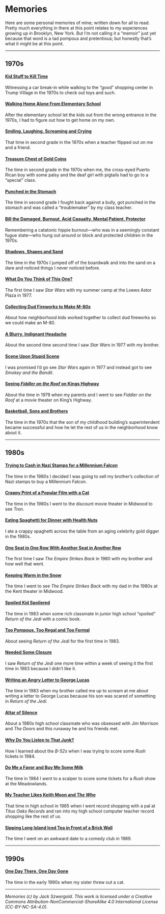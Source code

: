 # Memories

Here are some personal memories of mine; written down for all to read. Pretty much everything in there at this point relates to my experiences growing up in Brooklyn, New York. But I’m not calling it a “memoir” just yet because that word is a tad pompous and pretentious; but honestly that’s what it might be at this point.

***

## 1970s

#### [Kid Stuff to Kill Time](Kid%20Stuff%20to%20Kill%20Time)
Witnessing a car break-in while walking to the “good” shopping center in Trump Village in the 1970s to check out toys and such.

#### [Walking Home Alone From Elementary School](Walking%20Home%20Alone%20From%20Elementary%20School)
After the elementary school let the kids out from the wrong entrance in the 1970s, I had to figure out how to get home on my own.

#### [Smiling, Laughing, Screaming and Crying](Smiling,%20Laughing,%20Screaming%20and%20Crying)
That time in second grade in the 1970s when a teacher flipped out on me and a friend.

#### [Treasure Chest of Gold Coins](Treasure%20Chest%20of%20Gold%20Coins)
The time in second grade in the 1970s when me, the cross-eyed Puerto Rican boy with some palsy and the deaf girl with pigtails had to go to a “special” class.

#### [Punched in the Stomach](Punched%20in%20the%20Stomach)
The time in second grade I fought back against a bully, got punched in the stomach and was called a “troublemaker” by my class teacher.

#### [Bill the Damaged, Burnout, Acid Casualty, Mental Patient, Protector](Bill%20the%20Damaged,%20Burnout,%20Acid%20Casualty,%20Mental%20Patient,%20Protector)
Remembering a catatonic hippie burnout—who was in a seemingly constant fugue state—who hung out around or block and protected children in the 1970s.

#### [Shadows, Shapes and Sand](Shadows,%20Shapes%20and%20Sand)
The time in the 1970s I jumped off of the boardwalk and into the sand on a dare and noticed things I never noticed before.

#### [What Do You Think of This One?](What%20Do%20You%20Think%20of%20This%20One)
The first time I saw *Star Wars* with my summer camp at the Loews Astor Plaza in 1977.

#### [Collecting Dud Fireworks to Make M-80s](Collecting%20Dud%20Fireworks%20to%20Make%20M-80s)
About how neighborhood kids worked together to collect dud fireworks so we could make an M-80.

#### [A Blurry, Indignant Headache](A%20Blurry,%20Indignant%20Headache)
About the second time second time I saw *Star Wars* in 1977 with my brother.

#### [Scene Upon Stupid Scene](Scene%20Upon%20Stupid%20Scene)
I was promised I’d go see *Star Wars* again in 1977 and instead got to see *Smokey and the Bandit*.

#### [Seeing *Fiddler on the Roof* on Kings Highway](Seeing%20Fiddler%20on%20the%20Roof%20on%20Kings%20Highway)
About the time in 1979 when my parents and I went to see *Fiddler on the Roof* at a movie theater on King’s Highway.

#### [Basketball, Sons and Brothers](Basketball,%20Sons%20and%20Brothers)
The time in the 1970s that the son of my childhood building’s superintendent became successful and how he let the rest of us in the neighborhood know about it.

***

## 1980s

#### [Trying to Cash in Nazi Stamps for a Millennium Falcon](Trying%20to%20Cash%20in%20Nazi%20Stamps%20for%20a%20Millennium%20Falcon)
The time in the 1980s I decided I was going to sell my brother’s collection of Nazi stamps to buy a Millennium Falcon.

#### [Crappy Print of a Popular Film with a Cat](Crappy%20Print%20of%20a%20Popular%20Film%20with%20a%20Cat)
The time in the 1980s I went to the discount movie theater in Midwood to see *Tron*.

#### [Eating Spaghetti for Dinner with Health Nuts](Eating%20Spaghetti%20for%20Dinner%20with%20Health%20Nuts)
I ate a crappy spaghetti across the table from an aging celebrity gold digger in the 1980s.

#### [One Seat in One Row With Another Seat in Another Row](One%20Seat%20in%20One%20Row%20With%20Another%20Seat%20in%20Another%20Row)
The first time I saw *The Empire Strikes Back* in 1980 with my brother and how well that went.

#### [Keeping Warm in the Snow](Keeping%20Warm%20in%20the%20Snow)
The time I went to see *The Empire Strikes Back* with my dad in the 1980s at the Kent theater in Midwood.

#### [Spoiled Kid Spoilered](Spoiled%20Kid%20Spoilered)
The time in 1983 when some rich classmate in junior high school “spoiled” *Return of the Jedi* with a comic book.

#### [Too Pompous, Too Regal and Too Formal](Too%20Pompous,%20Too%20Regal%20and%20Too%20Formal)
About seeing *Return of the Jedi* for the first time in 1983.

#### [Needed Some Closure](Needed%20Some%20Closure)
I saw *Return of the Jedi* one more time within a week of seeing it the first time in 1983 because I didn’t like it.

#### [Writing an Angry Letter to George Lucas](Writing%20an%20Angry%20Letter%20to%20George%20Lucas)
The time in 1983 when my brother called me up to scream at me about writing a letter to George Lucas because his son was scared of something in *Return of the Jedi*.

#### [Altar of Silence](Altar%20of%20Silence)
About a 1980s high school classmate who was obsessed with Jim Morrison and *The Doors* and this runaway he and his friends met.

#### [Why Do You Listen to That Junk?](Why%20Do%20You%20Listen%20to%20That%20Junk)
How I learned about the *B-52s* when I was trying to score some *Rush* tickets in 1984.

#### [Do Me a Favor and Buy Me Some Milk](Do%20Me%20a%20Favor%20and%20Buy%20Me%20Some%20Milk)
The time in 1984 I went to a scalper to score some tickets for a *Rush* show at the Meadowlands.

#### [My Teacher Likes Keith Moon and *The Who*](My%20Teacher%20Likes%20Keith%20Moon%20and%20The%20Who)
That time in high school in 1985 when I went record shopping with a pal at *Titus Oaks Records* and ran into my high school computer teacher record shopping like the rest of us.

#### [Sipping Long Island Iced Tea in Front of a Brick Wall](Sipping%20Long%20Island%20Iced%20Tea%20in%20Front%20of%20a%20Brick%20Wall)
The time I went on an awkward date to a comedy club in 1989.

***

## 1990s

#### [One Day There, One Day Gone](One%20Day%20There,%20One%20Day%20Gone)
The time in the early 1990s when my sister threw out a cat.

***

*Memories (c) by Jack Szwergold. This work is licensed under a Creative Commons Attribution-NonCommercial-ShareAlike 4.0 International License (CC-BY-NC-SA-4.0).*
